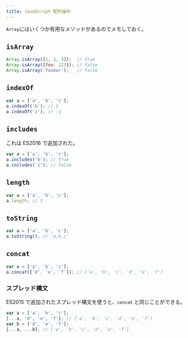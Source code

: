 ```yaml
---
title: JavaScript 配列操作
---
```


`Array`にはいくつか有用なメソッドがあるのでメモしておく。

## `isArray`

```javascript
Array.isArray([1, 2, 3]);  // true
Array.isArray({foo: 123}); // false
Array.isArray('foobar');   // false
```

## `indexOf`

```javascript
var a = ['a', 'b', 'c'];
a.indexOf('b'); // 1
a.indexOf('z'); // -1
```

## `includes`

これは ES2016 で追加された。

```javascript
var a = ['a', 'b', 'c'];
a.includes('b'); // true
a.includes('z'); // false
```

## `length`

```javascript
var a = ['a', 'b', 'c'];
a.length; // 3
```

## `toString`

```javascript
var a = ['a', 'b', 'c'];
a.toString(); // 'a,b,c'
```

## `concat`

```javascript
var a = ['a', 'b', 'c'];
a.concat(['d', 'e', 'f']); // ['a', 'b', 'c', 'd', 'e', 'f']
```

### スプレッド構文

ES2015 で追加されたスプレッド構文を使うと、`concat` と同じことができる。

```javascript
var a = ['a', 'b', 'c'];
[...a, 'd', 'e', 'f']; // ['a', 'b', 'c', 'd', 'e', 'f']
var b = ['d', 'e', 'f'];
[...a, ...b]; // ['a', 'b', 'c', 'd', 'e', 'f']
```

